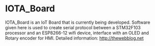 # IOTA_Board
IOTA_Board is an IoT Board that is currently being developed. Software given here is used to create serial protocol between a STM32F103 processor and an ESP8266-12 wifi device, interface with an OLED and Rotary encoder for HMI. Detailed information: http://thewebblog.net

